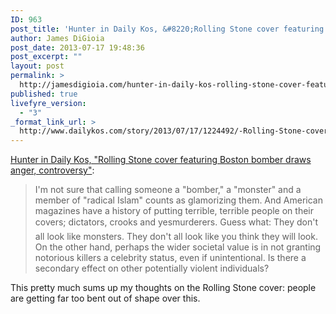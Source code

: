 ```yaml
---
ID: 963
post_title: 'Hunter in Daily Kos, &#8220;Rolling Stone cover featuring Boston bomber draws anger, controversy&#8221;'
author: James DiGioia
post_date: 2013-07-17 19:48:36
post_excerpt: ""
layout: post
permalink: >
  http://jamesdigioia.com/hunter-in-daily-kos-rolling-stone-cover-featuring-boston-bomber-draws-anger-controversy/
published: true
livefyre_version:
  - "3"
_format_link_url: >
  http://www.dailykos.com/story/2013/07/17/1224492/-Rolling-Stone-cover-featuring-Boston-bomber-draws-anger-controversy
---
```

[Hunter in Daily Kos, "Rolling Stone cover featuring Boston bomber draws anger, controversy"][1]:

> I'm not sure that calling someone a "bomber," a "monster" and a member of "radical Islam" counts as glamorizing them. And American magazines have a history of putting terrible, terrible people on their covers; dictators, crooks and yesmurderers. Guess what: They don't all look like monsters. They don't all look like you think they will look. On the other hand, perhaps the wider societal value is in not granting notorious killers a celebrity status, even if unintentional. Is there a secondary effect on other potentially violent individuals?

This pretty much sums up my thoughts on the Rolling Stone cover: people are getting far too bent out of shape over this.

 [1]: http://www.dailykos.com/story/2013/07/17/1224492/-Rolling-Stone-cover-featuring-Boston-bomber-draws-anger-controversy "Rolling Stone cover featuring Boston bomber draws anger, controversy"